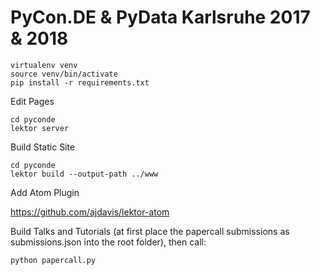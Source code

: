 PyCon.DE & PyData Karlsruhe 2017 & 2018
================================


    virtualenv venv
    source venv/bin/activate
    pip install -r requirements.txt



Edit Pages

    cd pyconde
    lektor server

Build Static Site
    
    cd pyconde
    lektor build --output-path ../www

Add Atom Plugin

https://github.com/ajdavis/lektor-atom

Build Talks and Tutorials (at first place the papercall submissions as
submissions.json into the root folder), then call:

    python papercall.py


